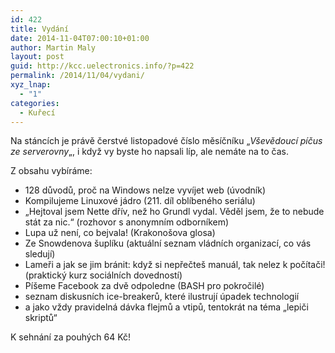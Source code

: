 ```yaml
---
id: 422
title: Vydání
date: 2014-11-04T07:00:10+01:00
author: Martin Maly
layout: post
guid: http://kcc.uelectronics.info/?p=422
permalink: /2014/11/04/vydani/
xyz_lnap:
  - "1"
categories:
  - Kuřecí
---
```

Na stáncích je právě čerstvé listopadové číslo měsíčníku &#8222;_Vševědoucí píčus ze serverovny_&#8222;, i když vy byste ho napsali líp, ale nemáte na to čas.

Z obsahu vybíráme:

  * 128 důvodů, proč na Windows nelze vyvíjet web (úvodník)
  * Kompilujeme Linuxové jádro (211. díl oblíbeného seriálu)
  * &#8222;Hejtoval jsem Nette dřív, než ho Grundl vydal. Věděl jsem, že to nebude stát za nic.&#8220; (rozhovor s anonymním odborníkem)
  * <span class="text_exposed_show">Lupa už není, co bejvala! (Krakonošova glosa)</span>
  * Ze Snowdenova šuplíku (aktuální seznam vládních organizací, co vás sledují)
  * <span class="text_exposed_show">Lameři a jak se jim bránit: když si nepřečteš manuál, tak nelez k počítači! (praktický kurz sociálních dovedností)</span>
  * <span class="text_exposed_show">Píšeme Facebook za dvě odpoledne (BASH pro pokročilé)</span>
  * seznam diskusních ice-breakerů, které ilustrují úpadek technologií
  * <span class="text_exposed_show">a jako vždy pravidelná dávka flejmů a vtipů, tentokrát na téma &#8222;lepiči skriptů&#8220;</span>

K sehnání za pouhých 64 Kč!
